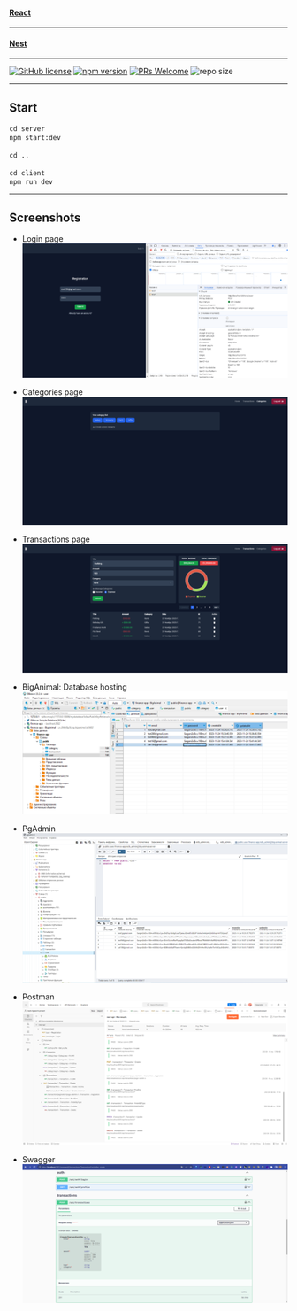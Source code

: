 #### [React](https://reactjs.org/)

***

#### [Nest](https://nestjs.com/)

***

[![GitHub license](https://img.shields.io/badge/license-MIT-blue.svg)](https://github.com/facebook/react/blob/main/LICENSE)
[![npm version](https://img.shields.io/npm/v/react.svg?style=flat)](https://www.npmjs.com/package/react) [![PRs Welcome](https://img.shields.io/badge/PRs-welcome-brightgreen.svg)](https://reactjs.org/docs/how-to-contribute.html#your-first-pull-request)
![repo size](https://img.shields.io/github/repo-size/vladimirSeoadv/nest-and-typeorm.svg)

***

## Start

```shell
cd server
npm start:dev

cd ..

cd client
npm run dev
```

***

## Screenshots

- Login page
  ![Login](/screenshots/App.png "App")


- Categories page
  ![Categories](/screenshots/Categories.png "Categories")


- Transactions page
  ![Transactions](/screenshots/Transactions.png "Transactions")


- BigAnimal: Database hosting
  ![BigAnimal](/screenshots/BigAnimal.png "BigAnimal")


- PgAdmin
  ![PgAdmin](/screenshots/PgAdmin.png "PgAdmin")


- Postman
  ![Postman](/screenshots/Postman.png "Postman")


- Swagger
  ![Swagger](/screenshots/Swagger.png "Swagger")


